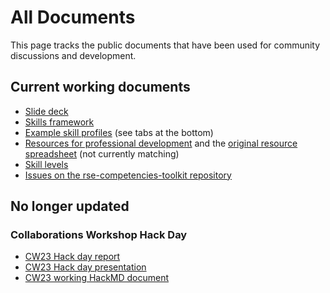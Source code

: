 # All Documents

This page tracks the public documents that have been used for community discussions and development.

## Current working documents

* [Slide deck](https://docs.google.com/presentation/d/10jG8FYFAyKD8FI_MNo9RTqFUHg4A9e5jB_iHpA_Ut3A/edit?usp=sharing)
* [Skills framework](./_data/skills.json)
* [Example skill profiles](https://docs.google.com/spreadsheets/d/1M8f9luJrc3w4rz4lD-cEpJUfi6qigh9PBk7Fm5sq_jQ/edit?usp=sharing) (see tabs at the bottom)
* [Resources for professional development](./_data/resources_list.csv)
and the [original resource spreadsheet](https://docs.google.com/spreadsheets/d/1bHagH4hibAlPJ1inuaZMu-0tmNtjXoJeVPzGFwwWh0U/edit?usp=sharing) (not currently matching)
* [Skill levels](https://docs.google.com/document/d/1syrY4gyaAcNuONK0ANUiHgHcbJ3P9RoqSjy57AjUsuM/edit#heading=h.nlkwx70wrmf)
* [Issues on the rse-competencies-toolkit repository](https://github.com/RSEToolkit/rse-competencies-toolkit/issues)

## No longer updated

### Collaborations Workshop Hack Day
* [CW23 Hack day report](https://docs.google.com/document/d/1ApTf8RcB86-RXrCJfCUMWDt6kRWSM0wVzBsPMCyhC8g)
* [CW23 Hack day presentation](https://docs.google.com/presentation/d/15RBtaJ4W5bUWV7aHrwV0wX7op7hewl3B-w7vj6wieHg/edit#slide=id.g1e2424db41c_2_0)
* [CW23 working HackMD document](https://hackmd.io/LwyTCm2LRwahi7yP8M7Brg?both)
